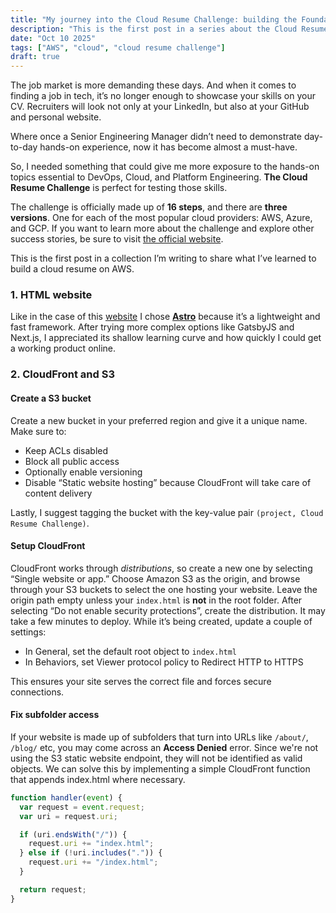 ```yaml
---
title: "My journey into the Cloud Resume Challenge: building the Foundation on AWS"
description: "This is the first post in a series about the Cloud Resume Challenge. Learn how to complete the initial steps using AWS, Astro, S3, and CloudFront to build and host your cloud personal website."
date: "Oct 10 2025"
tags: ["AWS", "cloud", "cloud resume challenge"]
draft: true
---
```


The job market is more demanding these days. And when it comes to finding a job in tech, it’s no longer enough to showcase your skills on your CV. Recruiters will look not only at your LinkedIn, but also at your GitHub and personal website.

Where once a Senior Engineering Manager didn’t need to demonstrate day-to-day hands-on experience, now it has become almost a must-have.

So, I needed something that could give me more exposure to the hands-on topics essential to DevOps, Cloud, and Platform Engineering. **The Cloud Resume Challenge** is perfect for testing those skills.

The challenge is officially made up of **16 steps**, and there are **three versions**. One for each of the most popular cloud providers: AWS, Azure, and GCP. If you want to learn more about the challenge and explore other success stories, be sure to visit [the official website](https://cloudresumechallenge.dev/).

This is the first post in a collection I’m writing to share what I’ve learned to build a cloud resume on AWS.

### 1. HTML website

Like in the case of this [website](/welcome-to-my-new-website) I chose [**Astro**](https://astro.build/) because it’s a lightweight and fast framework. After trying more complex options like GatsbyJS and Next.js, I appreciated its shallow learning curve and how quickly I could get a working product online.

### 2. CloudFront and S3

#### Create a S3 bucket

Create a new bucket in your preferred region and give it a unique name.
Make sure to:

- Keep ACLs disabled
- Block all public access
- Optionally enable versioning
- Disable “Static website hosting” because CloudFront will take care of content delivery

Lastly, I suggest tagging the bucket with the key-value pair `(project, Cloud Resume Challenge)`.

#### Setup CloudFront

CloudFront works through _distributions_, so create a new one by selecting “Single website or app.”
Choose Amazon S3 as the origin, and browse through your S3 buckets to select the one hosting your website. Leave the origin path empty unless your `index.html` is **not** in the root folder.
After selecting “Do not enable security protections”, create the distribution. It may take a few minutes to deploy. While it’s being created, update a couple of settings:

- In General, set the default root object to `index.html`
- In Behaviors, set Viewer protocol policy to Redirect HTTP to HTTPS

This ensures your site serves the correct file and forces secure connections.

#### Fix subfolder access

If your website is made up of subfolders that turn into URLs like `/about/`, `/blog/` etc, you may come across an **Access Denied** error. Since we're not using the S3 static website endpoint, they will not be identified as valid objects. We can solve this by implementing a simple CloudFront function that appends index.html where necessary.

```js
function handler(event) {
  var request = event.request;
  var uri = request.uri;

  if (uri.endsWith("/")) {
    request.uri += "index.html";
  } else if (!uri.includes(".")) {
    request.uri += "/index.html";
  }

  return request;
}
```
